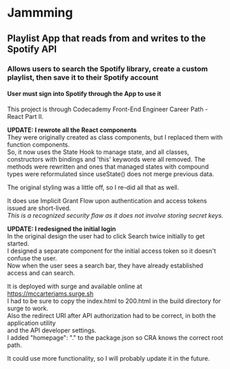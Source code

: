 # Jammming  
## Playlist App that reads from and writes to the Spotify API  
### Allows users to search the Spotify library, create a custom playlist, then save it to their Spotify account  
#### User must sign into Spotify through the App to use it  
  
This project is through Codecademy Front-End Engineer Career Path - React Part II.  
  
**UPDATE: I rewrote all the React components**  
They were originally created as class components, but I replaced them with function components.  
So, it now uses the State Hook to manage state, and all classes, constructors with bindings and 'this' keywords were all removed. The methods were rewritten and ones that managed states with compound types were reformulated since useState() does not merge previous data.  
  
The original styling was a little off, so I re-did all that as well.  
  
It does use Implicit Grant Flow upon authentication and access tokens issued are short-lived.  
*This is a recognized security flaw as it does not involve storing secret keys.*  
  
**UPDATE: I redesigned the initial login**  
In the original design the user had to click Search twice initially to get started.  
I designed a separate component for the initial access token so it doesn't confuse the user.  
Now when the user sees a search bar, they have already established access and can search.  
  
It is deployed with surge and available online at https://mccarterjams.surge.sh  
I had to be sure to copy the index.html to 200.html in the build directory for surge to work.  
Also the redirect URI after API authorization had to be correct, in both the application utility  
and the API developer settings.  
I added "homepage": "." to the package.json so CRA knows the correct root path.  
  
It could use more functionality, so I will probably update it in the future.  
  